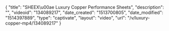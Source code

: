{
    "title": "SHEEX\u00ae Luxury Copper Performance Sheets",
    "description": "",
    "videoid": "134089217",
    "date_created": "1513700805",
    "date_modified": "1514397889",
    "type": "captivate",
    "layout": "video",
    "url": "\/v\/luxury-copper-mp4\/134089217"
}